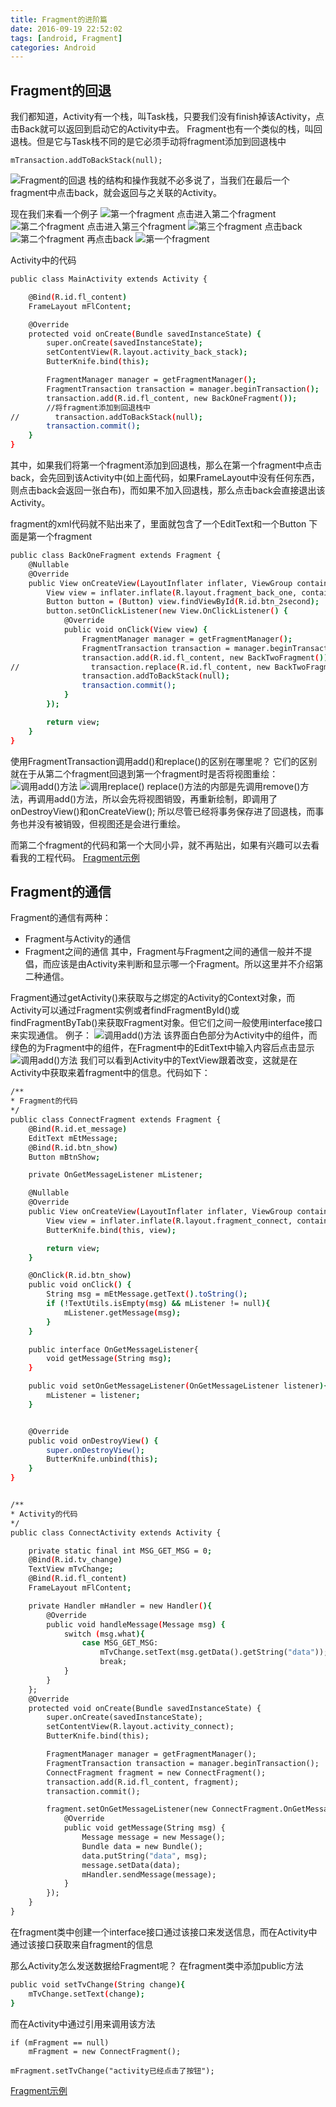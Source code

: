 ```yaml
---
title: Fragment的进阶篇
date: 2016-09-19 22:52:02
tags: [android, Fragment]
categories: Android
---
```

## Fragment的回退
我们都知道，Activity有一个栈，叫Task栈，只要我们没有finish掉该Activity，点击Back就可以返回到启动它的Activity中去。
Fragment也有一个类似的栈，叫回退栈。但是它与Task栈不同的是它必须手动将fragment添加到回退栈中
``` 
mTransaction.addToBackStack(null);
```
![Fragment的回退](/img/Fragment/fragmentba.png)
栈的结构和操作我就不必多说了，当我们在最后一个fragment中点击back，就会返回与之关联的Activity。

现在我们来看一个例子
![第一个fragment](/img/Fragment/back1.png)
 点击进入第二个fragment
![第二个fragment](/img/Fragment/back2.png)
点击进入第三个fragment
![第三个fragment](/img/Fragment/back3.png) 
点击back 
![第二个fragment](/img/Fragment/back2.png) 
再点击back 
![第一个fragment](/img/Fragment/back1.png)

Activity中的代码
``` bash
public class MainActivity extends Activity {

    @Bind(R.id.fl_content)
    FrameLayout mFlContent;

    @Override
    protected void onCreate(Bundle savedInstanceState) {
        super.onCreate(savedInstanceState);
        setContentView(R.layout.activity_back_stack);
        ButterKnife.bind(this);

        FragmentManager manager = getFragmentManager();
        FragmentTransaction transaction = manager.beginTransaction();
        transaction.add(R.id.fl_content, new BackOneFragment());
        //将fragment添加到回退栈中
//        transaction.addToBackStack(null);
        transaction.commit();
    }
}
```
其中，如果我们将第一个fragment添加到回退栈，那么在第一个fragment中点击back，会先回到该Activity中(如上面代码，如果FrameLayout中没有任何东西，则点击back会返回一张白布)，而如果不加入回退栈，那么点击back会直接退出该Activity。

fragment的xml代码就不贴出来了，里面就包含了一个EditText和一个Button
下面是第一个fragment
``` bash
public class BackOneFragment extends Fragment {
    @Nullable
    @Override
    public View onCreateView(LayoutInflater inflater, ViewGroup container, Bundle savedInstanceState) {
        View view = inflater.inflate(R.layout.fragment_back_one, container, false);
        Button button = (Button) view.findViewById(R.id.btn_2second);
        button.setOnClickListener(new View.OnClickListener() {
            @Override
            public void onClick(View view) {
                FragmentManager manager = getFragmentManager();
                FragmentTransaction transaction = manager.beginTransaction();
                transaction.add(R.id.fl_content, new BackTwoFragment());
//                transaction.replace(R.id.fl_content, new BackTwoFragment());
                transaction.addToBackStack(null);
                transaction.commit();
            }
        });

        return view;
    }
}
```
使用FragmentTransaction调用add()和replace()的区别在哪里呢？
它们的区别就在于从第二个fragment回退到第一个fragment时是否将视图重绘：
![调用add()方法](/img/Fragment/back1.png)
![调用replace()](/img/Fragment/back1.png)
replace()方法的内部是先调用remove()方法，再调用add()方法，所以会先将视图销毁，再重新绘制，即调用了onDestroyView()和onCreateView();
所以尽管已经将事务保存进了回退栈，而事务也并没有被销毁，但视图还是会进行重绘。

而第二个fragment的代码和第一个大同小异，就不再贴出，如果有兴趣可以去看看我的工程代码。
[Fragment示例](https://github.com/zouxiaobang/FragmentProject)

## Fragment的通信
Fragment的通信有两种：
* Fragment与Activity的通信
* Fragment之间的通信
其中，Fragment与Fragment之间的通信一般并不提倡，而应该是由Activity来判断和显示哪一个Fragment。所以这里并不介绍第二种通信。

Fragment通过getActivity()来获取与之绑定的Activity的Context对象，而Activity可以通过Fragment实例或者findFragmentById()或findFragmentByTab()来获取Fragment对象。但它们之间一般使用interface接口来实现通信。
例子：
![调用add()方法](/img/Fragment/connect1.png)
该界面白色部分为Activity中的组件，而绿色的为Fragment中的组件，在Fragment中的EditText中输入内容后点击显示
![调用add()方法](/img/Fragment/connect2.png)
我们可以看到Activity中的TextView跟着改变，这就是在Activity中获取来着fragment中的信息。代码如下：
``` bash
/**
* Fragment的代码
*/
public class ConnectFragment extends Fragment {
    @Bind(R.id.et_message)
    EditText mEtMessage;
    @Bind(R.id.btn_show)
    Button mBtnShow;

    private OnGetMessageListener mListener;

    @Nullable
    @Override
    public View onCreateView(LayoutInflater inflater, ViewGroup container, Bundle savedInstanceState) {
        View view = inflater.inflate(R.layout.fragment_connect, container, false);
        ButterKnife.bind(this, view);

        return view;
    }

    @OnClick(R.id.btn_show)
    public void onClick() {
        String msg = mEtMessage.getText().toString();
        if (!TextUtils.isEmpty(msg) && mListener != null){
            mListener.getMessage(msg);
        }
    }

    public interface OnGetMessageListener{
        void getMessage(String msg);
    }

    public void setOnGetMessageListener(OnGetMessageListener listener){
        mListener = listener;
    }


    @Override
    public void onDestroyView() {
        super.onDestroyView();
        ButterKnife.unbind(this);
    }
}


/**
* Activity的代码
*/
public class ConnectActivity extends Activity {

    private static final int MSG_GET_MSG = 0;
    @Bind(R.id.tv_change)
    TextView mTvChange;
    @Bind(R.id.fl_content)
    FrameLayout mFlContent;

    private Handler mHandler = new Handler(){
        @Override
        public void handleMessage(Message msg) {
            switch (msg.what){
                case MSG_GET_MSG:
                    mTvChange.setText(msg.getData().getString("data"));
                    break;
            }
        }
    };
    @Override
    protected void onCreate(Bundle savedInstanceState) {
        super.onCreate(savedInstanceState);
        setContentView(R.layout.activity_connect);
        ButterKnife.bind(this);

        FragmentManager manager = getFragmentManager();
        FragmentTransaction transaction = manager.beginTransaction();
        ConnectFragment fragment = new ConnectFragment();
        transaction.add(R.id.fl_content, fragment);
        transaction.commit();

        fragment.setOnGetMessageListener(new ConnectFragment.OnGetMessageListener() {
            @Override
            public void getMessage(String msg) {
                Message message = new Message();
                Bundle data = new Bundle();
                data.putString("data", msg);
                message.setData(data);
                mHandler.sendMessage(message);
            }
        });
    }
}
```
在fragment类中创建一个interface接口通过该接口来发送信息，而在Activity中通过该接口获取来自fragment的信息

那么Activity怎么发送数据给Fragment呢？
在fragment类中添加public方法
``` bash
public void setTvChange(String change){
    mTvChange.setText(change);
}
```
而在Activity中通过引用来调用该方法
```
if (mFragment == null)
    mFragment = new ConnectFragment();

mFragment.setTvChange("activity已经点击了按钮");
```

[Fragment示例](https://github.com/zouxiaobang/FragmentProject)

